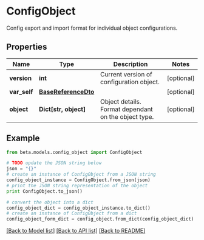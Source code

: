 # ConfigObject

Config export and import format for individual object configurations.

## Properties
Name | Type | Description | Notes
------------ | ------------- | ------------- | -------------
**version** | **int** | Current version of configuration object. | [optional] 
**var_self** | [**BaseReferenceDto**](BaseReferenceDto.md) |  | [optional] 
**object** | **Dict[str, object]** | Object details. Format dependant on the object type. | [optional] 

## Example

```python
from beta.models.config_object import ConfigObject

# TODO update the JSON string below
json = "{}"
# create an instance of ConfigObject from a JSON string
config_object_instance = ConfigObject.from_json(json)
# print the JSON string representation of the object
print ConfigObject.to_json()

# convert the object into a dict
config_object_dict = config_object_instance.to_dict()
# create an instance of ConfigObject from a dict
config_object_form_dict = config_object.from_dict(config_object_dict)
```
[[Back to Model list]](../README.md#documentation-for-models) [[Back to API list]](../README.md#documentation-for-api-endpoints) [[Back to README]](../README.md)


